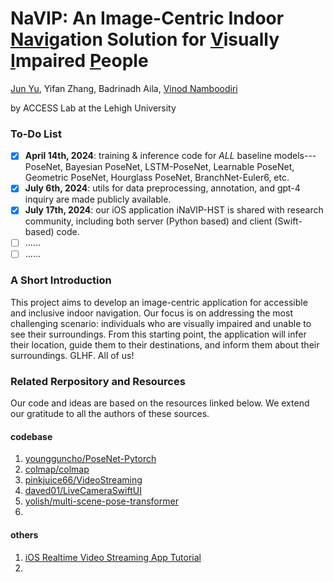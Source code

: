 # NaVIP: An Image-Centric Indoor <ins>Navi</ins>gation Solution for <ins>V</ins>isually <ins>I</ins>mpaired <ins>P</ins>eople

[Jun Yu](https://scholar.google.com/citations?user=fh1iSyAAAAAJ&hl=en), Yifan Zhang, Badrinadh Aila, [Vinod Namboodiri](https://engineering.lehigh.edu/faculty/vinod-namboodiri)

by ACCESS Lab at the Lehigh University

### To-Do List

- [x] **April 14th, 2024**: training & inference code for *ALL* baseline models---PoseNet, Bayesian PoseNet, LSTM-PoseNet, Learnable PoseNet, Geometric PoseNet, Hourglass PoseNet, BranchNet-Euler6, etc.
- [x] **July 6th, 2024**: utils for data preprocessing, annotation, and gpt-4 inquiry are made publicly available.
- [x] **July 17th, 2024**: our iOS application iNaVIP-HST is shared with research community, including both server (Python based) and client (Swift-based) code.
- [ ] ......
- [ ] ......

### A Short Introduction

This project aims to develop an image-centric application for accessible and inclusive indoor navigation. Our focus is on addressing the most challenging scenario: individuals who are visually impaired and unable to see their surroundings. From this starting point, the application will infer their location, guide them to their destinations, and inform them about their surroundings. GLHF. All of us!

### Related Rerpository and Resources

Our code and ideas are based on the resources linked below. We extend our gratitude to all the authors of these sources.

#### codebase
1. [youngguncho/PoseNet-Pytorch](https://github.com/youngguncho/PoseNet-Pytorch)
2. [colmap/colmap](https://github.com/colmap/colmap)
3. [pinkjuice66/VideoStreaming](https://github.com/pinkjuice66/VideoStreaming)
4. [daved01/LiveCameraSwiftUI](https://github.com/daved01/LiveCameraSwiftUI)
5. [yolish/multi-scene-pose-transformer](https://github.com/yolish/multi-scene-pose-transformer)
6. 

#### others
1. [iOS Realtime Video Streaming App Tutorial](https://medium.com/@pinkjuice66/ios-realtime-video-streaming-app-tutorial-part1-d98bda51ca32)
2. 
